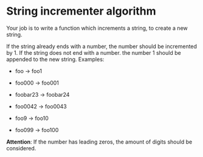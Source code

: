 # String incrementer algorithm

Your job is to write a function which increments a string, to create a new string.

If the string already ends with a number, the number should be incremented by 1.
If the string does not end with a number. the number 1 should be appended to the new string.
Examples:

- foo -> foo1

- foo000 -> foo001

- foobar23 -> foobar24

- foo0042 -> foo0043

- foo9 -> foo10

- foo099 -> foo100

**Attention**: If the number has leading zeros, the amount of digits should be considered.
